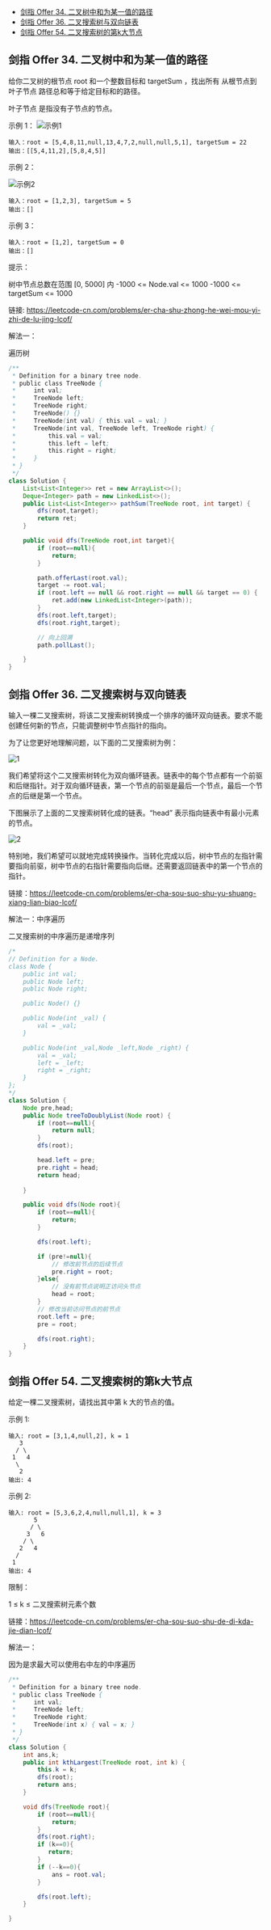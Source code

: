 - [剑指 Offer 34. 二叉树中和为某一值的路径](#剑指-offer-34-二叉树中和为某一值的路径)
- [剑指 Offer 36. 二叉搜索树与双向链表](#剑指-offer-36-二叉搜索树与双向链表)
- [剑指 Offer 54. 二叉搜索树的第k大节点](#剑指-offer-54-二叉搜索树的第k大节点)

## 剑指 Offer 34. 二叉树中和为某一值的路径
给你二叉树的根节点 root 和一个整数目标和 targetSum ，找出所有 从根节点到叶子节点 路径总和等于给定目标和的路径。

叶子节点 是指没有子节点的节点。  

 

示例 1：
![示例1](http://img.cspup.com/img/e3516147a26a4be79f910ba750a0ae96.jpeg)


```
输入：root = [5,4,8,11,null,13,4,7,2,null,null,5,1], targetSum = 22
输出：[[5,4,11,2],[5,8,4,5]]
```
示例 2：

![示例2](http://img.cspup.com/img/b242da6a49d44bdc8b58c74b357bc635.jpeg)

```
输入：root = [1,2,3], targetSum = 5
输出：[]
```
示例 3：
```
输入：root = [1,2], targetSum = 0
输出：[]
```
 

提示：

树中节点总数在范围 [0, 5000] 内
-1000 <= Node.val <= 1000
-1000 <= targetSum <= 1000

链接: https://leetcode-cn.com/problems/er-cha-shu-zhong-he-wei-mou-yi-zhi-de-lu-jing-lcof/


解法一：

遍历树

```Java
/**
 * Definition for a binary tree node.
 * public class TreeNode {
 *     int val;
 *     TreeNode left;
 *     TreeNode right;
 *     TreeNode() {}
 *     TreeNode(int val) { this.val = val; }
 *     TreeNode(int val, TreeNode left, TreeNode right) {
 *         this.val = val;
 *         this.left = left;
 *         this.right = right;
 *     }
 * }
 */
class Solution {
    List<List<Integer>> ret = new ArrayList<>();
    Deque<Integer> path = new LinkedList<>();
    public List<List<Integer>> pathSum(TreeNode root, int target) {
        dfs(root,target);
        return ret;
    }

    public void dfs(TreeNode root,int target){
        if (root==null){
            return;
        }

        path.offerLast(root.val);
        target -= root.val;
        if (root.left == null && root.right == null && target == 0) {
            ret.add(new LinkedList<Integer>(path));
        }
        dfs(root.left,target);
        dfs(root.right,target);

        // 向上回溯
        path.pollLast();

    }
}
```


## 剑指 Offer 36. 二叉搜索树与双向链表
输入一棵二叉搜索树，将该二叉搜索树转换成一个排序的循环双向链表。要求不能创建任何新的节点，只能调整树中节点指针的指向。

 

为了让您更好地理解问题，以下面的二叉搜索树为例：

 ![1](http://img.cspup.com/img/d8fce592894c4aa0bc39cf6d50371f93.png)



 

我们希望将这个二叉搜索树转化为双向循环链表。链表中的每个节点都有一个前驱和后继指针。对于双向循环链表，第一个节点的前驱是最后一个节点，最后一个节点的后继是第一个节点。

下图展示了上面的二叉搜索树转化成的链表。“head” 表示指向链表中有最小元素的节点。

 
 ![2](http://img.cspup.com/img/fa89c8c25fe04eb3bae5b6fff21dba5b.png)


特别地，我们希望可以就地完成转换操作。当转化完成以后，树中节点的左指针需要指向前驱，树中节点的右指针需要指向后继。还需要返回链表中的第一个节点的指针。


链接：https://leetcode-cn.com/problems/er-cha-sou-suo-shu-yu-shuang-xiang-lian-biao-lcof/

解法一：中序遍历

二叉搜索树的中序遍历是递增序列

```Java
/*
// Definition for a Node.
class Node {
    public int val;
    public Node left;
    public Node right;

    public Node() {}

    public Node(int _val) {
        val = _val;
    }

    public Node(int _val,Node _left,Node _right) {
        val = _val;
        left = _left;
        right = _right;
    }
};
*/
class Solution {
    Node pre,head;
    public Node treeToDoublyList(Node root) {
        if (root==null){
            return null;
        }
        dfs(root);

        head.left = pre;
        pre.right = head;
        return head;
        
    }

    public void dfs(Node root){
        if (root==null){
            return;
        }

        dfs(root.left);

        if (pre!=null){
            // 修改前节点的后续节点
            pre.right = root;
        }else{
            // 没有前节点说明正访问头节点
            head = root;
        }
        // 修改当前访问节点的前节点
        root.left = pre;
        pre = root;

        dfs(root.right);
    }
}

```



## 剑指 Offer 54. 二叉搜索树的第k大节点
给定一棵二叉搜索树，请找出其中第 k 大的节点的值。

 

示例 1:
```
输入: root = [3,1,4,null,2], k = 1
   3
  / \
 1   4
  \
   2
输出: 4
```
示例 2:
```
输入: root = [5,3,6,2,4,null,null,1], k = 3
       5
      / \
     3   6
    / \
   2   4
  /
 1
输出: 4
```

限制：

1 ≤ k ≤ 二叉搜索树元素个数

链接：https://leetcode-cn.com/problems/er-cha-sou-suo-shu-de-di-kda-jie-dian-lcof/


解法一：

因为是求最大可以使用右中左的中序遍历

```Java
/**
 * Definition for a binary tree node.
 * public class TreeNode {
 *     int val;
 *     TreeNode left;
 *     TreeNode right;
 *     TreeNode(int x) { val = x; }
 * }
 */
class Solution {
    int ans,k;
    public int kthLargest(TreeNode root, int k) {
        this.k = k;
        dfs(root);
        return ans;
    }

    void dfs(TreeNode root){
        if (root==null){
            return;
        }
        dfs(root.right);
        if (k==0){
           return;
        }
        if (--k==0){
            ans = root.val;
        }

        dfs(root.left);
    }

}
```



